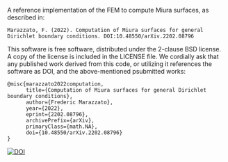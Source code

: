 A reference implementation of the FEM to compute Miura surfaces, as described in:

    Marazzato, F. (2022). Computation of Miura surfaces for general Dirichlet boundary conditions. DOI:10.48550/arXiv.2202.08796

This software is free software, distributed under the 2-clause BSD license. A copy of the license is included in the LICENSE file. We cordially ask that any published work derived from this code, or utilizing it references the software as DOI, and the above-mentioned psubmitted works:

```
@misc{marazzato2022computation,
      title={Computation of Miura surfaces for general Dirichlet boundary conditions}, 
      author={Frederic Marazzato},
      year={2022},
      eprint={2202.08796},
      archivePrefix={arXiv},
      primaryClass={math.NA},
      doi={10.48550/arXiv.2202.08796}
}
```


[![DOI](https://zenodo.org/badge/327956128.svg)](https://zenodo.org/badge/latestdoi/327956128)

